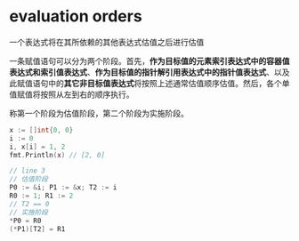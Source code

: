 # evaluation orders

一个表达式将在其所依赖的其他表达式估值之后进行估值

一条赋值语句可以分为两个阶段。首先，**作为目标值的元素索引表达式中的容器值表达式和索引值表达式**、**作为目标值的指针解引用表达式中的指针值表达式**、以及此赋值语句中的**其它非目标值表达式**将按照上述通常估值顺序估值。然后，各个单值赋值将按照从左到右的顺序执行。

称第一个阶段为估值阶段，第二个阶段为实施阶段。

```go
x := []int{0, 0}
i := 0
i, x[i] = 1, 2
fmt.Println(x) // [2, 0]

// line 3
// 估值阶段
P0 := &i; P1 := &x; T2 := i
R0 := 1; R1 := 2
// T2 == 0
// 实施阶段
*P0 = R0
(*P1)[T2] = R1
```
